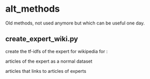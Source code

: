 # alt_methods

Old methods, not used anymore but which can be useful one day.

## create_expert_wiki.py

create the tf-idfs of the expert for wikipedia for :

  articles of the expert as a normal dataset

  articles that links to articles of experts